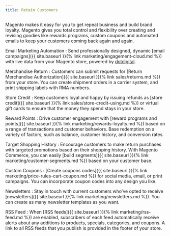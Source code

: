 ```yaml
---
title: Retain Customers
---
```


Magento makes it easy for you to get repeat business and build brand loyalty. Magento gives you total control and flexibility over creating and revising goodies like rewards programs, custom coupons and automated emails to keep your customers coming back again and again.

Email Marketing Automation
:  Send professionally designed, dynamic [email campaigns]({{ site.baseurl }}{% link marketing/engagement-cloud.md %}) with live data from your Magento store, powered by [dotdigital][1].

<!--{% if "Default.EE-B2B" contains site.edition %}-->
Merchandise Return
:  Customers can submit requests for [Return Merchandise Authorization]({{ site.baseurl }}{% link sales/returns.md %}) from your store. You can create shipment orders in a carrier system, and print shipping labels with RMA numbers.

Store Credit
:  Keep customers loyal and happy by issuing refunds as [store credit]({{ site.baseurl }}{% link sales/store-credit-using.md %}) or virtual gift cards to ensure that the money they spend stays in your store.

Reward Points
:  Drive customer engagement with [reward programs and points]({{ site.baseurl }}{% link marketing/rewards-loyalty.md %}) based on a range of transactions and customer behaviors. Base redemption on a variety of factors, such as balance, customer history, and conversion rates.

Target Shopping History
:  Encourage customers to make return purchases with targeted promotions based on their shopping history. With Magento Commerce, you can easily [build segments]({{ site.baseurl }}{% link marketing/customer-segments.md %}) based on your customer base.
<!--{% endif %}-->

Custom Coupons
:  [Create coupons codes]({{ site.baseurl }}{% link marketing/price-rules-cart-coupon.md %}) for social media, email, or print campaigns. You can incorporate coupon codes into any design you like.

Newsletters
:  Stay in touch with current customers who’ve opted to receive [newsletters]({{ site.baseurl }}{% link marketing/newsletters.md %}). You can create as many newsletter templates as you want.

RSS Feed
:  When [RSS feeds]({{ site.baseurl }}{% link marketing/rss-feed.md %}) are enabled, subscribers of each feed automatically receive alerts about any additions to products, specials, categories, and coupons. A link to all RSS feeds that you publish is provided in the footer of your store.

[1]: https://dotdigital.com/
